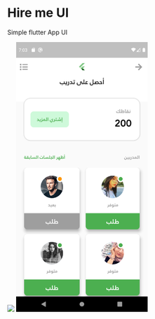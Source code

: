 # Hire me UI

Simple flutter App UI

<img src="https://github.com/salaheddinelhamraoui/hire_ui/blob/master/screenshots/untitled.gif" width="300">

<img src="https://github.com/salaheddinelhamraoui/hire_ui/blob/master/screenshots/Screenshot_1588215818.png" width="300">


